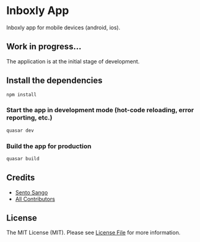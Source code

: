 # Inboxly App

Inboxly app for mobile devices (android, ios).

## Work in progress...
The application is at the initial stage of development.

## Install the dependencies
```bash
npm install
```

### Start the app in development mode (hot-code reloading, error reporting, etc.)
```bash
quasar dev
```


### Build the app for production
```bash
quasar build
```

## Credits

- [Sento Sango](https://github.com/sentosango)
- [All Contributors](../../contributors)


## License

The MIT License (MIT). Please see [License File](LICENSE.md) for more information.
